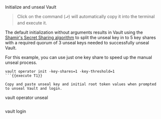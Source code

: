 Initialize and unseal Vault

> Click on the command (`⮐`) will automatically copy it into the terminal and execute it.

The default initialization without arguments results in Vault using the [Shamir's Secret Sharing algorithm](https://en.wikipedia.org/wiki/Shamir%27s_Secret_Sharing) to split the unseal key in to 5 key shares with a required quorum of 3 unseal keys needed to successfully unseal Vault.

For this example, you can use just one key share to speed up the manual unseal process.

```
vault operator init -key-shares=1 -key-threshold=1
```{{execute T1}}

Copy and paste unseal key and initial root token values when prompted to unseal Vault and login.

```
vault operator unseal
```{{execute T1}}

```
vault login
```{{execute T1}}
